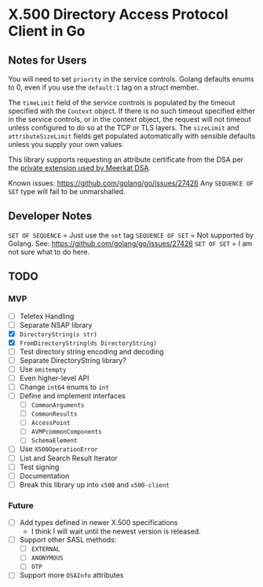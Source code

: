 # X.500 Directory Access Protocol Client in Go

## Notes for Users

You will need to set `priority` in the service controls. Golang defaults enums
to 0, even if you use the `default:1` tag on a struct member.

The `timeLimit` field of the service controls is populated by the timeout
specified with the `Context` object. If there is no such timeout specified
either in the service controls, or in the context object, the request will not
timeout unless configured to do so at the TCP or TLS layers. The `sizeLimit` and
`attributeSizeLimit` fields get populated automatically with sensible defaults
unless you supply your own values.

This library supports requesting an attribute certificate from the DSA per the
[private extension used by Meerkat DSA](https://wildboar-software.github.io/directory/docs/attr-cert).

Known issues: https://github.com/golang/go/issues/27426
Any `SEQUENCE OF SET` type will fail to be unmarshalled.

## Developer Notes

`SET OF SEQUENCE` = Just use the `set` tag
`SEQUENCE OF SET` = Not supported by Golang. See: https://github.com/golang/go/issues/27426
`SET OF SET` = I am not sure what to do here.

## TODO

### MVP

- [ ] Teletex Handling
- [ ] Separate NSAP library
- [x] `DirectoryString(s str)`
- [x] `FromDirectoryString(ds DirectoryString)`
- [ ] Test directory string encoding and decoding
- [ ] Separate DirectoryString library?
- [ ] Use `omitempty`
- [ ] Even higher-level API
- [ ] Change `int64` enums to `int`
- [ ] Define and implement interfaces
  - [ ] `CommonArguments`
  - [ ] `CommonResults`
  - [ ] `AccessPoint`
  - [ ] `AVMPcommonComponents`
  - [ ] `SchemaElement`
- [ ] Use `X500OperationError`
- [ ] List and Search Result Iterator
- [ ] Test signing
- [ ] Documentation
- [ ] Break this library up into `x500` and `x500-client`

### Future

- [ ] Add types defined in newer X.500 specifications
  - I think I will wait until the newest version is released.
- [ ] Support other SASL methods:
  - [ ] `EXTERNAL`
  - [ ] `ANONYMOUS`
  - [ ] `OTP`
- [ ] Support more `DSAInfo` attributes
